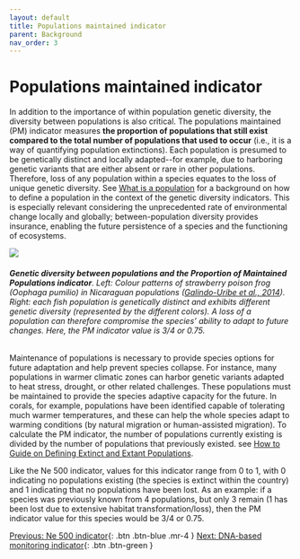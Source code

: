 ```yaml
---
layout: default
title: Populations maintained indicator
parent: Background
nav_order: 3
---
```


# Populations maintained indicator

In addition to the importance of within population genetic diversity, the diversity between populations is also critical. The populations maintained (PM) indicator measures **the proportion of populations that still exist compared to the total number of populations that used to occur** (i.e., it is a way of quantifying population extinctions). Each population is presumed to be genetically distinct and locally adapted--for example, due to harboring genetic variants that are either absent or rare in other populations. Therefore, loss of any population within a species equates to the loss of unique genetic diversity. See [What is a population](https://ccgenetics.github.io/guidelines-genetic-diversity-indicators/docs/2_Theoretical_background/What-is-a-population.html#what-is-a-population) for a background on how to define a population in the context of the genetic diversity indicators. This is especially relevant considering the unprecedented rate of environmental change locally and globally; between-population diversity provides insurance, enabling the future persistence of a species and the functioning of ecosystems.

![](NewPMindicator_Fig1.png)
###### **Genetic diversity between populations and the Proportion of Maintained Populations indicator**. Left: Colour patterns of strawberry poison frog (*Oophaga pumilio*) in Nicaraguan populations ([Galindo-Uribe et al., 2014](https://www.salamandra-journal.com/index.php/contents/2014-vol-50/380-galindo-uribe-d-j-sunyer-j-s-hauswaldt-a-amezquita-h-proehl-m-vences/file)). Right: each fish population is genetically distinct and exhibits different genetic diversity (represented by the different colors). A loss of a population can therefore compromise the species’ ability to adapt to future changes. Here, the PM indicator value is 3/4 or 0.75.

Maintenance of populations is necessary to provide species options for future adaptation and help prevent species collapse. For instance, many populations in warmer climatic zones can harbor genetic variants adapted to heat stress, drought, or other related challenges. These populations must be maintained to provide the species adaptive capacity for the future. In corals, for example, populations have been identified capable of tolerating much warmer temperatures, and these can help the whole species adapt to warming conditions (by natural migration or human-assisted migration). To calculate the PM indicator, the number of populations currently existing is divided by the number of populations that previously existed. see [How to Guide on Defining Extinct and Extant Populations](https://ccgenetics.github.io/guidelines-genetic-diversity-indicators/docs/3_Howto_guides_examples/Extinct_extant_populations.html#extinct-and-extant-populations). 

Like the Ne 500 indicator, values for this indicator range from 0 to 1, with 0 indicating no populations existing (the species is extinct within the country) and 1 indicating that no populations have been lost. As an example: if a species was previously known from 4 populations, but only 3 remain (1 has been lost due to extensive habitat transformation/loss), then the PM indicator value for this species would be 3/4 or 0.75.




[Previous: Ne 500 indicator](https://ccgenetics.github.io/guidelines-genetic-diversity-indicators/docs/2_Theoretical_background/Ne-500.html#ne-500-indicator){: .btn .btn-blue .mr-4 }
[Next: DNA-based monitoring indicator](https://ccgenetics.github.io/guidelines-genetic-diversity-indicators/docs/2_Theoretical_background/DNA-based-monitoring-indicator.html#dna-based-genetic-monitoring-indicator){: .btn .btn-green }
